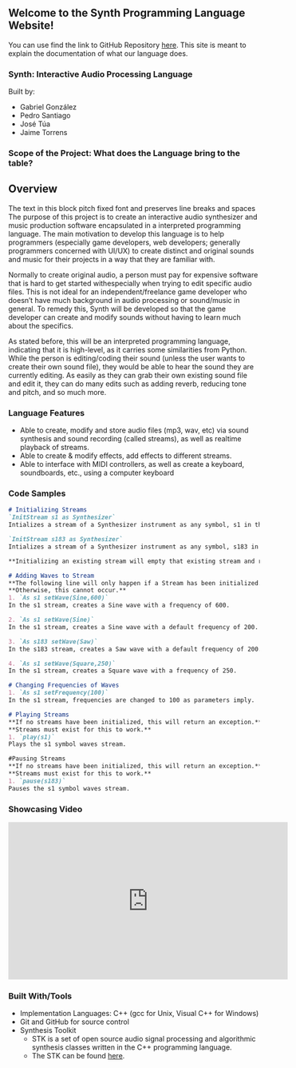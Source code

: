 ## Welcome to the Synth Programming Language Website!

You can use find the link to GitHub Repository [here](https://github.com/GabrielGonzalez30/Synth). This site is meant to explain the documentation of what our language does.


### Synth: Interactive Audio Processing Language

Built by:
 - Gabriel González
 - Pedro Santiago
 - José Túa
 - Jaime Torrens

### Scope of the Project: What does the Language bring to the table?
## Overview
<div style=“margin: 0 16px”> 
    <p>
		 The text in this block pitch fixed font and preserves line breaks and spaces The purpose of this project is to create an interactive audio synthesizer and music production software encapsulated in a interpreted programming language. The main motivation to develop this language is to help programmers (especially game developers, web developers; generally programmers concerned with UI/UX) to create distinct and original sounds and music for their projects in a way that they are familiar with. 
    </p>  
    <p> 
        Normally to create original audio, a person must pay for expensive software that is hard to get started withespecially when trying to edit specific audio files. This is not ideal for an independent/freelance game developer who doesn’t have much background in audio processing or sound/music in general. To remedy this, Synth will be developed so that the game developer
		can create and modify sounds without having to learn much about the specifics.
    </p>  
    <p>
        As stated before, this will be an interpreted programming language, indicating that it is high-level, as it carries some similarities from Python. While the person is editing/coding their sound (unless the user wants to create their own sound file), they would be able to hear the sound they are currently editing. As easily as they can grab their own existing sound file and edit it, they can do many edits such as adding reverb, reducing tone and pitch, and so much more.
    </p>
</div>

### Language Features

- Able to create, modify and store audio files (mp3, wav, etc) via sound synthesis and sound recording (called streams), as well as realtime playback of streams.
- Able to create & modify effects, add effects to different streams.
- Able to interface with MIDI controllers, as well as create a keyboard, soundboards, etc., using a computer keyboard


### Code Samples
```markdown
# Initializing Streams
`InitStream s1 as Synthesizer`
Intializes a stream of a Synthesizer instrument as any symbol, s1 in this case.

`InitStream s183 as Synthesizer`
Intializes a stream of a Synthesizer instrument as any symbol, s183 in this case.

**Initializing an existing stream will empty that existing stream and render it empty.**

# Adding Waves to Stream
**The following line will only happen if a Stream has been initialized.** 
**Otherwise, this cannot occur.**
1. `As s1 setWave(Sine,600)`
In the s1 stream, creates a Sine wave with a frequency of 600.

2. `As s1 setWave(Sine)`
In the s1 stream, creates a Sine wave with a default frequency of 200.

3. `As s183 setWave(Saw)`
In the s183 stream, creates a Saw wave with a default frequency of 200.

4. `As s1 setWave(Square,250)`
In the s1 stream, creates a Square wave with a frequency of 250.

# Changing Frequencies of Waves
1. `As s1 setFrequency(100)`
In the s1 stream, frequencies are changed to 100 as parameters imply.

# Playing Streams
**If no streams have been initialized, this will return an exception.**
**Streams must exist for this to work.**
1. `play(s1)`
Plays the s1 symbol waves stream.

#Pausing Streams
**If no streams have been initialized, this will return an exception.**
**Streams must exist for this to work.**
1. `pause(s183)`
Pauses the s1 symbol waves stream.
```


### Showcasing Video
<iframe width="560" height="315" src="https://www.youtube.com/embed/xRjBA49gyc8" frameborder="0" allow="accelerometer; autoplay; encrypted-media; gyroscope; picture-in-picture" allowfullscreen></iframe>

### Built With/Tools
- Implementation Languages: C++ (gcc for Unix, Visual C++ for Windows)
- Git and GitHub for source control
- Synthesis Toolkit
	- STK is a set of open source audio signal processing and algorithmic synthesis classes written in the C++ programming language.
	- The STK can be found [here](https://ccrma.stanford.edu/software/stk/).
